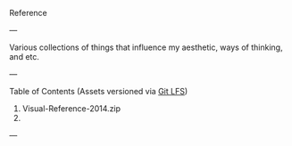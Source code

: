 Reference

—

Various collections of things that influence my aesthetic, ways of thinking, and etc.

—

Table of Contents (Assets versioned via [Git LFS](https://git-lfs.github.com/))

1. Visual-Reference-2014.zip
2. 

—
